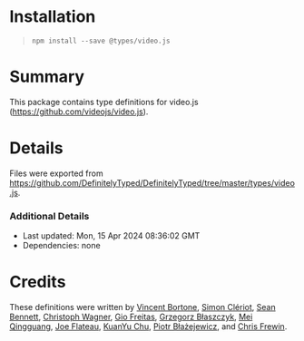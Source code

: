 # Installation
> `npm install --save @types/video.js`

# Summary
This package contains type definitions for video.js (https://github.com/videojs/video.js).

# Details
Files were exported from https://github.com/DefinitelyTyped/DefinitelyTyped/tree/master/types/video.js.

### Additional Details
 * Last updated: Mon, 15 Apr 2024 08:36:02 GMT
 * Dependencies: none

# Credits
These definitions were written by [Vincent Bortone](https://github.com/vbortone), [Simon Clériot](https://github.com/scleriot), [Sean Bennett](https://github.com/SWBennett06), [Christoph Wagner](https://github.com/IgelCampus), [Gio Freitas](https://github.com/giofreitas), [Grzegorz Błaszczyk](https://github.com/gjanblaszczyk), [Mei Qingguang](https://github.com/meikidd), [Joe Flateau](https://github.com/joeflateau), [KuanYu Chu](https://github.com/ckybonist), [Piotr Błażejewicz](https://github.com/peterblazejewicz), and [Chris Frewin](https://github.com/princefishthrower).
